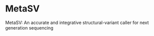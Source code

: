 MetaSV
===========

MetaSV: An accurate and integrative structural-variant caller for next generation sequencing
